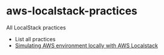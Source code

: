# aws-localstack-practices
All LocalStack practices

* List all practices
* [Simulating AWS environment locally with AWS Localstack](./localstack-docker-compose/README.md)